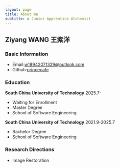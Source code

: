 ```yaml
---
layout: page
title: About me
subtitle: A Junior Apprentice Alchemist
---
```


## Ziyang WANG 王紫洋

### Basic Information

- Email:w18942071329@outlook.com
- Github:[princecafe](https://github.com/princecafe)

### Education

**South China University of Technology** 2025.7-

- Waiting for Enrollment
- Master Degree
- School of Software Engineering

**South China University of Technology** 2021.9-2025.7

- Bachelor Degree
- School of Software Engineering

### Research Directions

- Image Restoration
